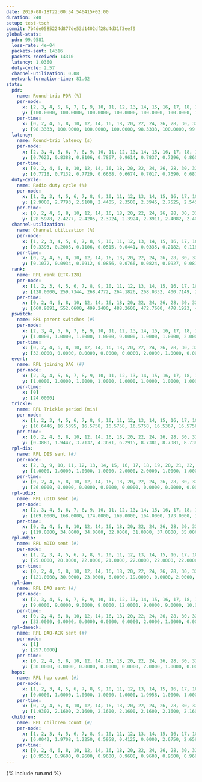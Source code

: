 ```yaml
---
date: 2019-08-18T22:00:54.546415+02:00
duration: 240
setup: test-tsch
commit: 7b4de0585224d877de53d1402df28d4d31f3eef9
global-stats:
  pdr: 99.9581
  loss-rate: 4e-04
  packets-sent: 14316
  packets-received: 14310
  latency: 1.0360
  duty-cycle: 2.57
  channel-utilization: 0.08
  network-formation-time: 81.02
stats:
  pdr:
    name: Round-trip PDR (%)
    per-node:
      x: [2, 3, 4, 5, 6, 7, 8, 9, 10, 11, 12, 13, 14, 15, 16, 17, 18, 19, 20, 21, 22, 23, 24, 25]
      y: [100.0000, 100.0000, 100.0000, 100.0000, 100.0000, 100.0000, 100.0000, 99.8233, 100.0000, 100.0000, 100.0000, 99.8285, 100.0000, 100.0000, 100.0000, 99.6593, 100.0000, 99.8342, 100.0000, 99.8379, 100.0000, 100.0000, 100.0000, 100.0000]
    per-time:
      x: [0, 2, 4, 6, 8, 10, 12, 14, 16, 18, 20, 22, 24, 26, 28, 30, 32, 34, 36, 38, 40, 42, 44, 46, 48, 50, 52, 54, 56, 58, 60, 62, 64, 66, 68, 70, 72, 74, 76, 78, 80, 82, 84, 86, 88, 90, 92, 94, 96, 98, 100, 102, 104, 106, 108, 110, 112, 114, 116, 118, 120, 122, 124, 126, 128, 130, 132, 134, 136, 138, 140, 142, 144, 146, 148, 150, 152, 154, 156, 158, 160, 162, 164, 166, 168, 170, 172, 174, 176, 178, 180, 182, 184, 186, 188, 190, 192, 194, 196, 198, 200, 202, 204, 206, 208, 210, 212, 214, 216, 218, 220, 222, 224, 226, 228, 230, 232, 234, 236, 238]
      y: [98.3333, 100.0000, 100.0000, 100.0000, 98.3333, 100.0000, 99.1667, 100.0000, 99.1667, 100.0000, 100.0000, 100.0000, 100.0000, 100.0000, 100.0000, 100.0000, 100.0000, 100.0000, 100.0000, 100.0000, 100.0000, 100.0000, 100.0000, 100.0000, 100.0000, 100.0000, 100.0000, 100.0000, 100.0000, 100.0000, 100.0000, 100.0000, 100.0000, 100.0000, 100.0000, 100.0000, 100.0000, 100.0000, 100.0000, 100.0000, 100.0000, 100.0000, 100.0000, 100.0000, 100.0000, 100.0000, 100.0000, 100.0000, 100.0000, 100.0000, 100.0000, 100.0000, 100.0000, 100.0000, 100.0000, 100.0000, 100.0000, 100.0000, 100.0000, 100.0000, 100.0000, 100.0000, 100.0000, 100.0000, 100.0000, 100.0000, 100.0000, 100.0000, 100.0000, 100.0000, 100.0000, 100.0000, 100.0000, 100.0000, 100.0000, 100.0000, 100.0000, 100.0000, 100.0000, 100.0000, 100.0000, 100.0000, 100.0000, 100.0000, 100.0000, 100.0000, 100.0000, 100.0000, 100.0000, 100.0000, 100.0000, 100.0000, 100.0000, 100.0000, 100.0000, 100.0000, 100.0000, 100.0000, 100.0000, 100.0000, 100.0000, 100.0000, 100.0000, 100.0000, 100.0000, 100.0000, 100.0000, 100.0000, 100.0000, 100.0000, 100.0000, 100.0000, 100.0000, 100.0000, 100.0000, 100.0000, 100.0000, 100.0000, 100.0000, 100.0000]
  latency:
    name: Round-trip latency (s)
    per-node:
      x: [2, 3, 4, 5, 6, 7, 8, 9, 10, 11, 12, 13, 14, 15, 16, 17, 18, 19, 20, 21, 22, 23, 24, 25]
      y: [0.7623, 0.8388, 0.8106, 0.7867, 0.9614, 0.7837, 0.7296, 0.8605, 0.9184, 1.0412, 0.8852, 0.8844, 1.1742, 1.0342, 0.9519, 1.0850, 1.1040, 1.1805, 1.2403, 1.3588, 1.2514, 1.4123, 1.4385, 1.4354]
    per-time:
      x: [0, 2, 4, 6, 8, 10, 12, 14, 16, 18, 20, 22, 24, 26, 28, 30, 32, 34, 36, 38, 40, 42, 44, 46, 48, 50, 52, 54, 56, 58, 60, 62, 64, 66, 68, 70, 72, 74, 76, 78, 80, 82, 84, 86, 88, 90, 92, 94, 96, 98, 100, 102, 104, 106, 108, 110, 112, 114, 116, 118, 120, 122, 124, 126, 128, 130, 132, 134, 136, 138, 140, 142, 144, 146, 148, 150, 152, 154, 156, 158, 160, 162, 164, 166, 168, 170, 172, 174, 176, 178, 180, 182, 184, 186, 188, 190, 192, 194, 196, 198, 200, 202, 204, 206, 208, 210, 212, 214, 216, 218, 220, 222, 224, 226, 228, 230, 232, 234, 236, 238]
      y: [0.7718, 0.7132, 0.7729, 0.6668, 0.6674, 0.7017, 0.7690, 0.6879, 0.8377, 0.7851, 0.7341, 0.7943, 0.7138, 0.7479, 0.6944, 0.6838, 0.6501, 0.6876, 0.6512, 0.6814, 0.6268, 0.6215, 0.6677, 0.6702, 0.6403, 0.6109, 0.6139, 0.6148, 0.6421, 0.6719, 0.6681, 0.6162, 0.5499, 0.6479, 0.5861, 0.6692, 0.6783, 0.5753, 0.5515, 0.6187, 0.6124, 0.6415, 0.6975, 0.7030, 0.6857, 0.6106, 0.6039, 0.6929, 0.7323, 0.6606, 0.7046, 0.6749, 0.6546, 0.7200, 0.9171, 0.7533, 0.6849, 0.6644, 0.6323, 0.8721, 1.0968, 0.8754, 0.8241, 0.7229, 0.7542, 1.0224, 1.4973, 1.2170, 1.0385, 0.9977, 0.8943, 0.9961, 1.5128, 1.5345, 1.4609, 1.3474, 0.9411, 1.0839, 1.5487, 1.5768, 1.5382, 1.5285, 1.4197, 1.2674, 1.5593, 1.5554, 1.5467, 1.5326, 1.4893, 1.4597, 1.5068, 1.5235, 1.5315, 1.4942, 1.5326, 1.5133, 1.5035, 1.4911, 1.5526, 1.5183, 1.5427, 1.5680, 1.5292, 1.5469, 1.5265, 1.5054, 1.5454, 1.5756, 1.5087, 1.5202, 1.5505, 1.5373, 1.5174, 1.5767, 1.5733, 1.5090, 1.5326, 1.5726, 1.5241, 1.4914]
  duty-cycle:
    name: Radio duty cycle (%)
    per-node:
      x: [1, 2, 3, 4, 5, 6, 7, 8, 9, 10, 11, 12, 13, 14, 15, 16, 17, 18, 19, 20, 21, 22, 23, 24, 25]
      y: [2.9000, 2.7793, 2.5108, 2.4405, 2.3500, 2.3945, 2.7525, 2.5457, 2.4836, 2.4664, 2.5487, 2.5632, 2.7187, 2.4950, 2.5015, 2.8768, 2.4424, 2.7008, 2.7512, 2.6247, 2.6215, 2.6159, 2.7030, 2.7121, 2.6992]
    per-time:
      x: [0, 2, 4, 6, 8, 10, 12, 14, 16, 18, 20, 22, 24, 26, 28, 30, 32, 34, 36, 38, 40, 42, 44, 46, 48, 50, 52, 54, 56, 58, 60, 62, 64, 66, 68, 70, 72, 74, 76, 78, 80, 82, 84, 86, 88, 90, 92, 94, 96, 98, 100, 102, 104, 106, 108, 110, 112, 114, 116, 118, 120, 122, 124, 126, 128, 130, 132, 134, 136, 138, 140, 142, 144, 146, 148, 150, 152, 154, 156, 158, 160, 162, 164, 166, 168, 170, 172, 174, 176, 178, 180, 182, 184, 186, 188, 190, 192, 194, 196, 198, 200, 202, 204, 206, 208, 210, 212, 214, 216, 218, 220, 222, 224, 226, 228, 230, 232, 234, 236, 238]
      y: [28.5978, 2.4277, 2.4205, 2.3924, 2.3924, 2.3911, 2.4082, 2.4005, 2.3967, 2.4320, 2.4087, 2.3925, 2.4007, 2.3930, 2.4332, 2.4058, 2.4081, 2.4016, 2.3938, 2.3914, 2.4109, 2.4027, 2.3990, 2.4084, 2.3994, 2.3964, 2.3950, 2.3994, 2.4003, 2.3996, 2.3905, 2.4024, 2.3965, 2.3912, 2.3954, 2.3980, 2.3874, 2.3831, 2.3800, 2.3847, 2.3913, 2.3892, 2.3882, 2.4138, 2.3856, 2.3853, 2.3981, 2.3903, 2.6782, 2.3619, 2.4267, 2.3952, 2.4118, 2.3897, 2.3916, 2.3930, 2.3877, 2.4128, 2.3974, 2.4036, 2.3841, 2.3956, 2.3857, 2.3969, 2.3946, 2.3884, 2.3935, 2.3999, 2.3840, 2.3944, 2.3866, 2.3961, 2.3926, 2.3814, 2.4005, 2.3896, 2.4002, 2.3935, 2.3921, 2.3960, 2.3889, 2.3936, 2.3941, 2.3957, 2.3961, 2.4186, 2.3912, 2.4011, 2.3833, 2.3952, 2.3944, 2.3851, 2.3946, 2.3847, 2.3990, 2.4062, 2.3792, 2.3912, 2.3921, 2.4076, 2.3916, 2.3830, 2.4123, 2.3854, 2.3954, 2.3876, 2.3887, 2.3882, 2.3906, 2.3953, 2.3913, 2.3984, 2.3965, 2.4117, 2.4001, 2.3919, 2.3968, 2.3944, 2.4006, 2.3911]
  channel-utilization:
    name: Channel utilization (%)
    per-node:
      x: [1, 2, 3, 4, 5, 6, 7, 8, 9, 10, 11, 12, 13, 14, 15, 16, 17, 18, 19, 20, 21, 22, 23, 24, 25]
      y: [0.3393, 0.2005, 0.1106, 0.0515, 0.0441, 0.0335, 0.2182, 0.1180, 0.0325, 0.0322, 0.0360, 0.0325, 0.1590, 0.0367, 0.0495, 0.1103, 0.0852, 0.0810, 0.0573, 0.0429, 0.0353, 0.0475, 0.0331, 0.0316, 0.0323]
    per-time:
      x: [0, 2, 4, 6, 8, 10, 12, 14, 16, 18, 20, 22, 24, 26, 28, 30, 32, 34, 36, 38, 40, 42, 44, 46, 48, 50, 52, 54, 56, 58, 60, 62, 64, 66, 68, 70, 72, 74, 76, 78, 80, 82, 84, 86, 88, 90, 92, 94, 96, 98, 100, 102, 104, 106, 108, 110, 112, 114, 116, 118, 120, 122, 124, 126, 128, 130, 132, 134, 136, 138, 140, 142, 144, 146, 148, 150, 152, 154, 156, 158, 160, 162, 164, 166, 168, 170, 172, 174, 176, 178, 180, 182, 184, 186, 188, 190, 192, 194, 196, 198, 200, 202, 204, 206, 208, 210, 212, 214, 216, 218, 220, 222, 224, 226, 228, 230, 232, 234, 236, 238]
      y: [0.1072, 0.0934, 0.0912, 0.0856, 0.0766, 0.0824, 0.0927, 0.0817, 0.0828, 0.1042, 0.0904, 0.0869, 0.0888, 0.0831, 0.0997, 0.0879, 0.0872, 0.0834, 0.0816, 0.0820, 0.0892, 0.0892, 0.0855, 0.0848, 0.0858, 0.0810, 0.0806, 0.0877, 0.0850, 0.0877, 0.0816, 0.0848, 0.0811, 0.0792, 0.0811, 0.0848, 0.0791, 0.0790, 0.0745, 0.0778, 0.0801, 0.0794, 0.0784, 0.0881, 0.0789, 0.0788, 0.0846, 0.0816, 0.2331, 0.0732, 0.0833, 0.0617, 0.0869, 0.0780, 0.0785, 0.0810, 0.0771, 0.0865, 0.0796, 0.0857, 0.0729, 0.0808, 0.0778, 0.0831, 0.0837, 0.0783, 0.0814, 0.0846, 0.0815, 0.0785, 0.0797, 0.0832, 0.0819, 0.0770, 0.0824, 0.0779, 0.0828, 0.0786, 0.0792, 0.0839, 0.0796, 0.0841, 0.0812, 0.0828, 0.0793, 0.0917, 0.0784, 0.0840, 0.0761, 0.0815, 0.0811, 0.0754, 0.0796, 0.0761, 0.0817, 0.0844, 0.0745, 0.0801, 0.0796, 0.0861, 0.0797, 0.0721, 0.0886, 0.0764, 0.0782, 0.0773, 0.0794, 0.0771, 0.0789, 0.0793, 0.0778, 0.0830, 0.0810, 0.0882, 0.0828, 0.0783, 0.0828, 0.0824, 0.0822, 0.0767]
  rank:
    name: RPL rank (ETX-128)
    per-node:
      x: [1, 2, 3, 4, 5, 6, 7, 8, 9, 10, 11, 12, 13, 14, 15, 16, 17, 18, 19, 20, 21, 22, 23, 24, 25]
      y: [128.0000, 259.7344, 268.4772, 264.1826, 268.0332, 400.7149, 273.1909, 272.7842, 408.4504, 409.2612, 415.5413, 407.1538, 414.1633, 519.9435, 418.5341, 428.6083, 422.6770, 566.5935, 541.5802, 600.4467, 632.0984, 577.9837, 689.8952, 722.2200, 694.7336]
    per-time:
      x: [0, 2, 4, 6, 8, 10, 12, 14, 16, 18, 20, 22, 24, 26, 28, 30, 32, 34, 36, 38, 40, 42, 44, 46, 48, 50, 52, 54, 56, 58, 60, 62, 64, 66, 68, 70, 72, 74, 76, 78, 80, 82, 84, 86, 88, 90, 92, 94, 96, 98, 100, 102, 104, 106, 108, 110, 112, 114, 116, 118, 120, 122, 124, 126, 128, 130, 132, 134, 136, 138, 140, 142, 144, 146, 148, 150, 152, 154, 156, 158, 160, 162, 164, 166, 168, 170, 172, 174, 176, 178, 180, 182, 184, 186, 188, 190, 192, 194, 196, 198, 200, 202, 204, 206, 208, 210, 212, 214, 216, 218, 220, 222, 224, 226, 228, 230, 232, 234, 236, 238]
      y: [660.9091, 552.6600, 499.2400, 488.2600, 472.7600, 478.1923, 487.2549, 499.3000, 477.6400, 496.1132, 481.0196, 473.8600, 476.0000, 464.3200, 484.4038, 474.0392, 497.6667, 495.9800, 494.0600, 490.4902, 486.6923, 465.5273, 461.0588, 467.4200, 462.6000, 455.3400, 448.9020, 443.9400, 454.6346, 445.6471, 436.8627, 439.2549, 431.4200, 424.9804, 426.0800, 430.0800, 428.5600, 435.2549, 429.0600, 430.5686, 427.8800, 424.3200, 425.2600, 420.6600, 425.3137, 424.9200, 418.7800, 420.3922, 425.0392, 403.1295, 419.3511, 420.6303, 433.5648, 423.3208, 423.5800, 423.9000, 420.7400, 423.1600, 430.6923, 432.9400, 431.3200, 435.7400, 437.8627, 436.2642, 435.3137, 437.8462, 430.0000, 430.0200, 431.6400, 434.9800, 436.3529, 438.3922, 434.0577, 433.7200, 441.3208, 435.5000, 433.3000, 432.4200, 435.2200, 437.1373, 433.7647, 435.2115, 431.2400, 432.3654, 427.6400, 432.6200, 429.6275, 431.6863, 421.6000, 425.9423, 421.6400, 420.8200, 423.2000, 422.4510, 429.1961, 419.8800, 418.8800, 419.9200, 420.3800, 424.5098, 420.2000, 419.9200, 420.4600, 419.4902, 425.3200, 422.2200, 423.0400, 422.7843, 427.9000, 430.7647, 423.3000, 421.2200, 421.3200, 425.1000, 425.8077, 422.0600, 421.9600, 428.0196, 426.0400, 425.0200]
  pswitch:
    name: RPL parent switches (#)
    per-node:
      x: [2, 3, 4, 5, 6, 7, 8, 9, 10, 11, 12, 13, 14, 15, 16, 17, 18, 19, 20, 21, 22, 23, 24, 25]
      y: [1.0000, 1.0000, 1.0000, 1.0000, 9.0000, 1.0000, 1.0000, 2.0000, 5.0000, 2.0000, 7.0000, 5.0000, 8.0000, 9.0000, 1.0000, 4.0000, 6.0000, 4.0000, 4.0000, 4.0000, 5.0000, 9.0000, 11.0000, 5.0000]
    per-time:
      x: [0, 2, 4, 6, 8, 10, 12, 14, 16, 18, 20, 22, 24, 26, 28, 30, 32, 34, 36, 38, 40, 42, 44, 46, 48, 50, 52, 54, 56, 58, 60, 62, 64, 66, 68, 70, 72, 74, 76, 78, 80, 82, 84, 86, 88, 90, 92, 94, 96, 98, 100, 102, 104, 106, 108, 110, 112, 114, 116, 118, 120, 122, 124, 126, 128, 130, 132, 134, 136, 138, 140, 142, 144, 146, 148, 150, 152, 154, 156, 158, 160, 162, 164, 166, 168, 170, 172, 174, 176, 178, 180, 182, 184, 186, 188, 190, 192, 194, 196, 198, 200, 202, 204, 206, 208, 210, 212, 214, 216, 218, 220, 222, 224, 226, 228, 230, 232, 234, 236]
      y: [32.0000, 0.0000, 0.0000, 0.0000, 0.0000, 2.0000, 1.0000, 0.0000, 0.0000, 3.0000, 1.0000, 0.0000, 1.0000, 0.0000, 2.0000, 1.0000, 1.0000, 0.0000, 0.0000, 1.0000, 2.0000, 5.0000, 1.0000, 0.0000, 0.0000, 0.0000, 1.0000, 0.0000, 2.0000, 1.0000, 1.0000, 1.0000, 0.0000, 1.0000, 0.0000, 0.0000, 0.0000, 1.0000, 0.0000, 1.0000, 0.0000, 0.0000, 0.0000, 0.0000, 1.0000, 0.0000, 0.0000, 1.0000, 1.0000, 0.0000, 0.0000, 0.0000, 2.0000, 3.0000, 0.0000, 0.0000, 0.0000, 0.0000, 2.0000, 0.0000, 0.0000, 0.0000, 1.0000, 3.0000, 1.0000, 2.0000, 1.0000, 0.0000, 0.0000, 0.0000, 1.0000, 1.0000, 2.0000, 0.0000, 3.0000, 0.0000, 0.0000, 0.0000, 0.0000, 1.0000, 1.0000, 2.0000, 0.0000, 2.0000, 0.0000, 0.0000, 1.0000, 1.0000, 0.0000, 2.0000, 0.0000, 0.0000, 0.0000, 1.0000, 1.0000, 0.0000, 0.0000, 0.0000, 0.0000, 1.0000, 0.0000, 0.0000, 0.0000, 1.0000, 0.0000, 0.0000, 0.0000, 1.0000, 0.0000, 1.0000, 0.0000, 0.0000, 0.0000, 0.0000, 2.0000, 0.0000, 0.0000, 1.0000, 0.0000]
  event:
    name: RPL joining DAG (#)
    per-node:
      x: [2, 3, 4, 5, 6, 7, 8, 9, 10, 11, 12, 13, 14, 15, 16, 17, 18, 19, 20, 21, 22, 23, 24, 25]
      y: [1.0000, 1.0000, 1.0000, 1.0000, 1.0000, 1.0000, 1.0000, 1.0000, 1.0000, 1.0000, 1.0000, 1.0000, 1.0000, 1.0000, 1.0000, 1.0000, 1.0000, 1.0000, 1.0000, 1.0000, 1.0000, 1.0000, 1.0000, 1.0000]
    per-time:
      x: [0]
      y: [24.0000]
  trickle:
    name: RPL Trickle period (min)
    per-node:
      x: [1, 2, 3, 4, 5, 6, 7, 8, 9, 10, 11, 12, 13, 14, 15, 16, 17, 18, 19, 20, 21, 22, 23, 24, 25]
      y: [16.6446, 16.5395, 16.5758, 16.5758, 16.5758, 16.5367, 16.5758, 16.5758, 16.5344, 16.4857, 16.5338, 16.5623, 16.5102, 16.4864, 16.4863, 16.5914, 17.3441, 16.5422, 16.5127, 16.5348, 16.4276, 16.3982, 16.5671, 16.6093, 16.6059]
    per-time:
      x: [0, 2, 4, 6, 8, 10, 12, 14, 16, 18, 20, 22, 24, 26, 28, 30, 32, 34, 36, 38, 40, 42, 44, 46, 48, 50, 52, 54, 56, 58, 60, 62, 64, 66, 68, 70, 72, 74, 76, 78, 80, 82, 84, 86, 88, 90, 92, 94, 96, 98, 100, 102, 104, 106, 108, 110, 112, 114, 116, 118, 120, 122, 124, 126, 128, 130, 132, 134, 136, 138, 140, 142, 144, 146, 148, 150, 152, 154, 156, 158, 160, 162, 164, 166, 168, 170, 172, 174, 176, 178, 180, 182, 184, 186, 188, 190, 192, 194, 196, 198, 200, 202, 204, 206, 208, 210, 212, 214, 216, 218, 220, 222, 224, 226, 228, 230, 232, 234, 236, 238]
      y: [0.3883, 1.9442, 3.7137, 4.3691, 6.2915, 8.7381, 8.7381, 8.7381, 9.9615, 17.4763, 17.4763, 17.4763, 17.4763, 17.4763, 17.4763, 17.4763, 17.4763, 17.4763, 17.4763, 17.4763, 17.4763, 17.4763, 17.4763, 17.4763, 17.4763, 17.4763, 17.4763, 17.4763, 17.4763, 17.4763, 17.4763, 17.4763, 17.4763, 17.4763, 17.4763, 17.4763, 17.4763, 17.4763, 17.4763, 17.4763, 17.4763, 17.4763, 17.4763, 17.4763, 17.4763, 17.4763, 17.4763, 17.4763, 17.4763, 17.4763, 17.4763, 17.4763, 17.4763, 17.4763, 17.4763, 17.4763, 17.4763, 17.4763, 17.4763, 17.4763, 17.4763, 17.4763, 17.4763, 17.4763, 17.4763, 17.4763, 17.4763, 17.4763, 17.4763, 17.4763, 17.4763, 17.4763, 17.4763, 17.4763, 17.4763, 17.4763, 17.4763, 17.4763, 17.4763, 17.4763, 17.4763, 17.4763, 17.4763, 17.4763, 17.4763, 17.4763, 17.4763, 17.4763, 17.4763, 17.4763, 17.4763, 17.4763, 17.4763, 17.4763, 17.4763, 17.4763, 17.4763, 17.4763, 17.4763, 17.4763, 17.4763, 17.4763, 17.4763, 17.4763, 17.4763, 17.4763, 17.4763, 17.4763, 17.4763, 17.4763, 17.4763, 17.4763, 17.4763, 17.4763, 17.4763, 17.4763, 17.4763, 17.4763, 17.4763, 17.4763]
  rpl-dis:
    name: RPL DIS sent (#)
    per-node:
      x: [2, 3, 9, 10, 11, 12, 13, 14, 15, 16, 17, 18, 19, 20, 21, 22, 23, 24, 25]
      y: [1.0000, 1.0000, 1.0000, 1.0000, 2.0000, 2.0000, 1.0000, 1.0000, 1.0000, 2.0000, 7.0000, 2.0000, 2.0000, 1.0000, 1.0000, 1.0000, 2.0000, 1.0000, 2.0000]
    per-time:
      x: [0, 2, 4, 6, 8, 10, 12, 14, 16, 18, 20, 22, 24, 26, 28, 30, 32, 34, 36, 38, 40, 42, 44, 46, 48, 50, 52, 54, 56, 58, 60, 62, 64, 66, 68, 70, 72, 74, 76, 78, 80, 82, 84, 86, 88, 90, 92, 94, 96, 98, 100, 102]
      y: [26.0000, 0.0000, 0.0000, 0.0000, 0.0000, 0.0000, 0.0000, 0.0000, 0.0000, 0.0000, 0.0000, 0.0000, 0.0000, 0.0000, 0.0000, 0.0000, 0.0000, 0.0000, 0.0000, 0.0000, 0.0000, 0.0000, 0.0000, 0.0000, 0.0000, 0.0000, 0.0000, 0.0000, 0.0000, 0.0000, 0.0000, 0.0000, 0.0000, 0.0000, 0.0000, 0.0000, 0.0000, 0.0000, 0.0000, 0.0000, 0.0000, 0.0000, 0.0000, 0.0000, 0.0000, 0.0000, 0.0000, 0.0000, 0.0000, 0.0000, 2.0000, 4.0000]
  rpl-udio:
    name: RPL uDIO sent (#)
    per-node:
      x: [2, 3, 4, 5, 6, 7, 8, 9, 10, 11, 12, 13, 14, 15, 16, 17, 18, 19, 20, 21, 22, 23, 24, 25]
      y: [169.0000, 168.0000, 174.0000, 169.0000, 164.0000, 173.0000, 134.0000, 166.0000, 174.0000, 160.0000, 162.0000, 159.0000, 165.0000, 163.0000, 161.0000, 180.0000, 167.0000, 167.0000, 163.0000, 171.0000, 175.0000, 165.0000, 172.0000, 163.0000]
    per-time:
      x: [0, 2, 4, 6, 8, 10, 12, 14, 16, 18, 20, 22, 24, 26, 28, 30, 32, 34, 36, 38, 40, 42, 44, 46, 48, 50, 52, 54, 56, 58, 60, 62, 64, 66, 68, 70, 72, 74, 76, 78, 80, 82, 84, 86, 88, 90, 92, 94, 96, 98, 100, 102, 104, 106, 108, 110, 112, 114, 116, 118, 120, 122, 124, 126, 128, 130, 132, 134, 136, 138, 140, 142, 144, 146, 148, 150, 152, 154, 156, 158, 160, 162, 164, 166, 168, 170, 172, 174, 176, 178, 180, 182, 184, 186, 188, 190, 192, 194, 196, 198, 200, 202, 204, 206, 208, 210, 212, 214, 216, 218, 220, 222, 224, 226, 228, 230, 232, 234, 236, 238, 240]
      y: [119.0000, 34.0000, 34.0000, 32.0000, 31.0000, 37.0000, 35.0000, 32.0000, 31.0000, 31.0000, 41.0000, 27.0000, 33.0000, 31.0000, 33.0000, 33.0000, 31.0000, 29.0000, 39.0000, 29.0000, 33.0000, 32.0000, 36.0000, 33.0000, 35.0000, 32.0000, 33.0000, 33.0000, 34.0000, 28.0000, 33.0000, 36.0000, 33.0000, 30.0000, 38.0000, 28.0000, 33.0000, 36.0000, 33.0000, 33.0000, 32.0000, 31.0000, 34.0000, 32.0000, 26.0000, 36.0000, 34.0000, 30.0000, 30.0000, 50.0000, 32.0000, 37.0000, 38.0000, 32.0000, 32.0000, 31.0000, 35.0000, 34.0000, 27.0000, 32.0000, 29.0000, 32.0000, 37.0000, 28.0000, 30.0000, 29.0000, 32.0000, 33.0000, 33.0000, 34.0000, 32.0000, 30.0000, 33.0000, 33.0000, 31.0000, 28.0000, 36.0000, 33.0000, 30.0000, 31.0000, 32.0000, 32.0000, 30.0000, 32.0000, 30.0000, 42.0000, 30.0000, 33.0000, 31.0000, 28.0000, 34.0000, 28.0000, 35.0000, 33.0000, 32.0000, 33.0000, 29.0000, 32.0000, 35.0000, 35.0000, 31.0000, 30.0000, 37.0000, 29.0000, 26.0000, 36.0000, 31.0000, 32.0000, 32.0000, 32.0000, 30.0000, 32.0000, 32.0000, 34.0000, 33.0000, 28.0000, 32.0000, 31.0000, 33.0000, 33.0000, 1.0000]
  rpl-mdio:
    name: RPL mDIO sent (#)
    per-node:
      x: [1, 2, 3, 4, 5, 6, 7, 8, 9, 10, 11, 12, 13, 14, 15, 16, 17, 18, 19, 20, 21, 22, 23, 24, 25]
      y: [25.0000, 20.0000, 22.0000, 21.0000, 22.0000, 22.0000, 22.0000, 21.0000, 21.0000, 20.0000, 21.0000, 21.0000, 21.0000, 20.0000, 23.0000, 20.0000, 23.0000, 22.0000, 20.0000, 23.0000, 22.0000, 21.0000, 21.0000, 21.0000, 20.0000]
    per-time:
      x: [0, 2, 4, 6, 8, 10, 12, 14, 16, 18, 20, 22, 24, 26, 28, 30, 32, 34, 36, 38, 40, 42, 44, 46, 48, 50, 52, 54, 56, 58, 60, 62, 64, 66, 68, 70, 72, 74, 76, 78, 80, 82, 84, 86, 88, 90, 92, 94, 96, 98, 100, 102, 104, 106, 108, 110, 112, 114, 116, 118, 120, 122, 124, 126, 128, 130, 132, 134, 136, 138, 140, 142, 144, 146, 148, 150, 152, 154, 156, 158, 160, 162, 164, 166, 168, 170, 172, 174, 176, 178, 180, 182, 184, 186, 188, 190, 192, 194, 196, 198, 200, 202, 204, 206, 208, 210, 212, 214, 216, 218, 220, 222, 224, 226, 228, 230, 232, 234, 236, 238, 240]
      y: [121.0000, 30.0000, 23.0000, 6.0000, 19.0000, 0.0000, 2.0000, 11.0000, 10.0000, 2.0000, 0.0000, 0.0000, 0.0000, 3.0000, 6.0000, 6.0000, 6.0000, 4.0000, 0.0000, 0.0000, 0.0000, 0.0000, 2.0000, 5.0000, 6.0000, 8.0000, 4.0000, 0.0000, 0.0000, 0.0000, 0.0000, 4.0000, 7.0000, 8.0000, 5.0000, 1.0000, 0.0000, 0.0000, 0.0000, 2.0000, 3.0000, 9.0000, 5.0000, 6.0000, 0.0000, 0.0000, 0.0000, 0.0000, 5.0000, 6.0000, 5.0000, 3.0000, 6.0000, 0.0000, 0.0000, 0.0000, 1.0000, 8.0000, 7.0000, 5.0000, 4.0000, 0.0000, 0.0000, 0.0000, 0.0000, 0.0000, 10.0000, 4.0000, 3.0000, 7.0000, 1.0000, 0.0000, 0.0000, 0.0000, 2.0000, 6.0000, 8.0000, 8.0000, 1.0000, 0.0000, 0.0000, 0.0000, 0.0000, 4.0000, 9.0000, 3.0000, 8.0000, 1.0000, 0.0000, 0.0000, 0.0000, 0.0000, 5.0000, 7.0000, 4.0000, 8.0000, 1.0000, 0.0000, 0.0000, 0.0000, 3.0000, 5.0000, 7.0000, 2.0000, 8.0000, 0.0000, 0.0000, 0.0000, 0.0000, 6.0000, 8.0000, 1.0000, 7.0000, 3.0000, 0.0000, 0.0000, 0.0000, 0.0000, 3.0000, 7.0000, 1.0000]
  rpl-dao:
    name: RPL DAO sent (#)
    per-node:
      x: [2, 3, 4, 5, 6, 7, 8, 9, 10, 11, 12, 13, 14, 15, 16, 17, 18, 19, 20, 21, 22, 23, 24, 25]
      y: [9.0000, 9.0000, 9.0000, 9.0000, 12.0000, 9.0000, 9.0000, 10.0000, 11.0000, 9.0000, 12.0000, 12.0000, 14.0000, 14.0000, 9.0000, 12.0000, 12.0000, 12.0000, 9.0000, 11.0000, 11.0000, 13.0000, 15.0000, 11.0000]
    per-time:
      x: [0, 2, 4, 6, 8, 10, 12, 14, 16, 18, 20, 22, 24, 26, 28, 30, 32, 34, 36, 38, 40, 42, 44, 46, 48, 50, 52, 54, 56, 58, 60, 62, 64, 66, 68, 70, 72, 74, 76, 78, 80, 82, 84, 86, 88, 90, 92, 94, 96, 98, 100, 102, 104, 106, 108, 110, 112, 114, 116, 118, 120, 122, 124, 126, 128, 130, 132, 134, 136, 138, 140, 142, 144, 146, 148, 150, 152, 154, 156, 158, 160, 162, 164, 166, 168, 170, 172, 174, 176, 178, 180, 182, 184, 186, 188, 190, 192, 194, 196, 198, 200, 202, 204, 206, 208, 210, 212, 214, 216, 218, 220, 222, 224, 226, 228, 230, 232, 234, 236, 238]
      y: [33.0000, 0.0000, 0.0000, 0.0000, 0.0000, 2.0000, 1.0000, 0.0000, 0.0000, 4.0000, 1.0000, 0.0000, 1.0000, 0.0000, 15.0000, 4.0000, 1.0000, 0.0000, 0.0000, 2.0000, 4.0000, 6.0000, 1.0000, 1.0000, 1.0000, 0.0000, 1.0000, 0.0000, 11.0000, 3.0000, 2.0000, 1.0000, 0.0000, 1.0000, 2.0000, 3.0000, 0.0000, 1.0000, 1.0000, 1.0000, 1.0000, 0.0000, 8.0000, 4.0000, 3.0000, 1.0000, 0.0000, 2.0000, 3.0000, 1.0000, 0.0000, 0.0000, 4.0000, 3.0000, 1.0000, 0.0000, 1.0000, 8.0000, 4.0000, 1.0000, 0.0000, 1.0000, 1.0000, 5.0000, 1.0000, 2.0000, 2.0000, 3.0000, 0.0000, 0.0000, 2.0000, 8.0000, 2.0000, 1.0000, 3.0000, 0.0000, 1.0000, 3.0000, 0.0000, 2.0000, 2.0000, 2.0000, 1.0000, 2.0000, 0.0000, 8.0000, 3.0000, 2.0000, 0.0000, 2.0000, 0.0000, 3.0000, 1.0000, 1.0000, 2.0000, 2.0000, 1.0000, 1.0000, 1.0000, 9.0000, 1.0000, 2.0000, 0.0000, 2.0000, 0.0000, 2.0000, 1.0000, 1.0000, 1.0000, 4.0000, 0.0000, 1.0000, 1.0000, 3.0000, 9.0000, 2.0000, 0.0000, 2.0000, 1.0000, 1.0000]
  rpl-daoack:
    name: RPL DAO-ACK sent (#)
    per-node:
      x: [1]
      y: [257.0000]
    per-time:
      x: [0, 2, 4, 6, 8, 10, 12, 14, 16, 18, 20, 22, 24, 26, 28, 30, 32, 34, 36, 38, 40, 42, 44, 46, 48, 50, 52, 54, 56, 58, 60, 62, 64, 66, 68, 70, 72, 74, 76, 78, 80, 82, 84, 86, 88, 90, 92, 94, 96, 98, 100, 102, 104, 106, 108, 110, 112, 114, 116, 118, 120, 122, 124, 126, 128, 130, 132, 134, 136, 138, 140, 142, 144, 146, 148, 150, 152, 154, 156, 158, 160, 162, 164, 166, 168, 170, 172, 174, 176, 178, 180, 182, 184, 186, 188, 190, 192, 194, 196, 198, 200, 202, 204, 206, 208, 210, 212, 214, 216, 218, 220, 222, 224, 226, 228, 230, 232, 234, 236, 238]
      y: [30.0000, 0.0000, 0.0000, 0.0000, 0.0000, 2.0000, 1.0000, 0.0000, 0.0000, 4.0000, 1.0000, 0.0000, 1.0000, 0.0000, 14.0000, 4.0000, 1.0000, 0.0000, 0.0000, 2.0000, 4.0000, 5.0000, 1.0000, 1.0000, 1.0000, 0.0000, 1.0000, 0.0000, 11.0000, 3.0000, 2.0000, 1.0000, 0.0000, 1.0000, 2.0000, 3.0000, 0.0000, 1.0000, 1.0000, 1.0000, 1.0000, 0.0000, 8.0000, 4.0000, 3.0000, 1.0000, 0.0000, 2.0000, 3.0000, 1.0000, 0.0000, 0.0000, 4.0000, 3.0000, 1.0000, 0.0000, 1.0000, 8.0000, 3.0000, 1.0000, 0.0000, 1.0000, 1.0000, 5.0000, 1.0000, 2.0000, 1.0000, 4.0000, 0.0000, 0.0000, 2.0000, 8.0000, 2.0000, 1.0000, 3.0000, 0.0000, 1.0000, 3.0000, 0.0000, 2.0000, 2.0000, 2.0000, 1.0000, 2.0000, 0.0000, 8.0000, 3.0000, 2.0000, 0.0000, 2.0000, 0.0000, 3.0000, 1.0000, 1.0000, 2.0000, 2.0000, 1.0000, 1.0000, 1.0000, 9.0000, 1.0000, 2.0000, 0.0000, 2.0000, 0.0000, 2.0000, 1.0000, 1.0000, 1.0000, 4.0000, 0.0000, 1.0000, 1.0000, 2.0000, 10.0000, 2.0000, 0.0000, 2.0000, 1.0000, 1.0000]
  hops:
    name: RPL hop count (#)
    per-node:
      x: [1, 2, 3, 4, 5, 6, 7, 8, 9, 10, 11, 12, 13, 14, 15, 16, 17, 18, 19, 20, 21, 22, 23, 24, 25]
      y: [0.0000, 1.0000, 1.0000, 1.0000, 1.0000, 1.9958, 1.0000, 1.0000, 2.0000, 2.0000, 2.0000, 2.0000, 2.0000, 2.3500, 2.0000, 2.0000, 2.1042, 3.0460, 3.0000, 3.0958, 3.2333, 3.0000, 4.0000, 4.1004, 4.0084]
    per-time:
      x: [0, 2, 4, 6, 8, 10, 12, 14, 16, 18, 20, 22, 24, 26, 28, 30, 32, 34, 36, 38, 40, 42, 44, 46, 48, 50, 52, 54, 56, 58, 60, 62, 64, 66, 68, 70, 72, 74, 76, 78, 80, 82, 84, 86, 88, 90, 92, 94, 96, 98, 100, 102, 104, 106, 108, 110, 112, 114, 116, 118, 120, 122, 124, 126, 128, 130, 132, 134, 136, 138, 140, 142, 144, 146, 148, 150, 152, 154, 156, 158, 160, 162, 164, 166, 168, 170, 172, 174, 176, 178, 180, 182, 184, 186, 188, 190, 192, 194, 196, 198, 200, 202, 204, 206, 208, 210, 212, 214, 216, 218, 220, 222, 224, 226, 228, 230, 232, 234, 236, 238]
      y: [1.9302, 2.1600, 2.1600, 2.1600, 2.1600, 2.1600, 2.1600, 2.1600, 2.1600, 2.3400, 2.3200, 2.3200, 2.3200, 2.3200, 2.3000, 2.3200, 2.3200, 2.3200, 2.3200, 2.3200, 2.3200, 2.2200, 2.2000, 2.2000, 2.2000, 2.2000, 2.2000, 2.2000, 2.1800, 2.1600, 2.1600, 2.1600, 2.1600, 2.1600, 2.1600, 2.1600, 2.1600, 2.1600, 2.1600, 2.1600, 2.1600, 2.1600, 2.1600, 2.1600, 2.1400, 2.1200, 2.1200, 2.1200, 2.1200, 2.1200, 2.1200, 2.1200, 2.1200, 2.1200, 2.1200, 2.1200, 2.1200, 2.1200, 2.1400, 2.1600, 2.1600, 2.1600, 2.1600, 2.1600, 2.1600, 2.1600, 2.1600, 2.1600, 2.1600, 2.1600, 2.1600, 2.1200, 2.1200, 2.1200, 2.1200, 2.1200, 2.1200, 2.1200, 2.1200, 2.1200, 2.1200, 2.1200, 2.1200, 2.1200, 2.1200, 2.1200, 2.1200, 2.1200, 2.1200, 2.1200, 2.1200, 2.1200, 2.1200, 2.1200, 2.1200, 2.1200, 2.1200, 2.1200, 2.1200, 2.1200, 2.1200, 2.1200, 2.1200, 2.1200, 2.1200, 2.1200, 2.1200, 2.1200, 2.1200, 2.1200, 2.1200, 2.1200, 2.1200, 2.1200, 2.1200, 2.1200, 2.1200, 2.1200, 2.1200, 2.1200]
  children:
    name: RPL children count (#)
    per-node:
      x: [1, 2, 3, 4, 5, 6, 7, 8, 9, 10, 11, 12, 13, 14, 15, 16, 17, 18, 19, 20, 21, 22, 23, 24, 25]
      y: [6.0042, 1.9708, 1.2250, 0.5958, 0.4125, 0.0000, 2.6750, 2.6583, 0.0000, 0.0000, 0.1042, 0.0000, 2.0917, 0.0000, 0.2167, 1.7782, 1.0250, 1.7280, 0.7155, 0.2458, 0.0000, 0.4728, 0.0711, 0.0000, 0.0000]
    per-time:
      x: [0, 2, 4, 6, 8, 10, 12, 14, 16, 18, 20, 22, 24, 26, 28, 30, 32, 34, 36, 38, 40, 42, 44, 46, 48, 50, 52, 54, 56, 58, 60, 62, 64, 66, 68, 70, 72, 74, 76, 78, 80, 82, 84, 86, 88, 90, 92, 94, 96, 98, 100, 102, 104, 106, 108, 110, 112, 114, 116, 118, 120, 122, 124, 126, 128, 130, 132, 134, 136, 138, 140, 142, 144, 146, 148, 150, 152, 154, 156, 158, 160, 162, 164, 166, 168, 170, 172, 174, 176, 178, 180, 182, 184, 186, 188, 190, 192, 194, 196, 198, 200, 202, 204, 206, 208, 210, 212, 214, 216, 218, 220, 222, 224, 226, 228, 230, 232, 234, 236, 238]
      y: [0.9535, 0.9600, 0.9600, 0.9600, 0.9600, 0.9600, 0.9600, 0.9600, 0.9600, 0.9600, 0.9600, 0.9600, 0.9600, 0.9600, 0.9600, 0.9600, 0.9600, 0.9600, 0.9600, 0.9600, 0.9600, 0.9600, 0.9600, 0.9600, 0.9600, 0.9600, 0.9600, 0.9600, 0.9600, 0.9600, 0.9600, 0.9600, 0.9600, 0.9600, 0.9600, 0.9600, 0.9600, 0.9600, 0.9600, 0.9600, 0.9600, 0.9600, 0.9600, 0.9600, 0.9600, 0.9600, 0.9600, 0.9600, 0.9600, 0.9600, 0.9600, 0.9600, 0.9600, 0.9600, 0.9600, 0.9600, 0.9600, 0.9600, 0.9600, 0.9600, 0.9600, 0.9600, 0.9600, 0.9600, 0.9600, 0.9600, 0.9600, 0.9600, 0.9600, 0.9600, 0.9600, 0.9600, 0.9600, 0.9600, 0.9600, 0.9600, 0.9600, 0.9600, 0.9600, 0.9600, 0.9600, 0.9600, 0.9600, 0.9600, 0.9600, 0.9600, 0.9600, 0.9600, 0.9600, 0.9600, 0.9600, 0.9600, 0.9600, 0.9600, 0.9600, 0.9600, 0.9600, 0.9600, 0.9600, 0.9600, 0.9600, 0.9600, 0.9600, 0.9600, 0.9600, 0.9600, 0.9600, 0.9600, 0.9600, 0.9600, 0.9600, 0.9600, 0.9600, 0.9600, 0.9600, 0.9600, 0.9600, 0.9600, 0.9600, 0.9600]
---
```


{% include run.md %}
